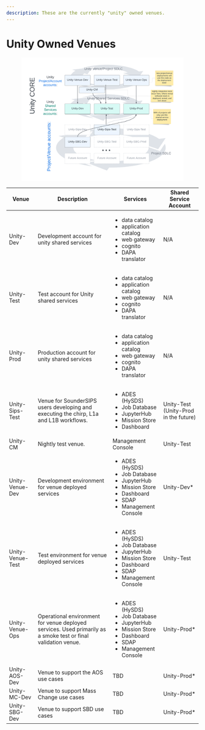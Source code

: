 ```yaml
---
description: These are the currently "unity" owned venues.
---
```


# Unity Owned Venues

<div data-full-width="true">

<figure><img src="../../.gitbook/assets/Unity Venues and SDLC (5).png" alt=""><figcaption></figcaption></figure>

</div>

| Venue            | Description                                                                                                    | Services                                                                                                                                               | Shared Service Account                |
| ---------------- | -------------------------------------------------------------------------------------------------------------- | ------------------------------------------------------------------------------------------------------------------------------------------------------ | ------------------------------------- |
| Unity-Dev        | Development account for unity shared services                                                                  | <ul><li>data catalog</li><li>application catalog</li><li>web gateway</li><li>cognito</li><li>DAPA translator</li></ul>                                 | N/A                                   |
| Unity-Test       | Test account for Unity shared services                                                                         | <ul><li>data catalog</li><li>application catalog</li><li>web gateway</li><li>cognito</li><li>DAPA translator</li></ul>                                 | N/A                                   |
| Unity-Prod       | Production account for unity shared services                                                                   | <ul><li>data catalog</li><li>application catalog</li><li>web gateway</li><li>cognito</li><li>DAPA translator</li></ul>                                 | N/A                                   |
| Unity-Sips-Test  | Venue for SounderSIPS users developing and executing  the chirp, L1a and L1B workflows.                        | <ul><li>ADES (HySDS)</li><li>Job Database</li><li>JupyterHub</li><li>Mission Store</li><li>Dashboard</li></ul>                                         | Unity-Test (Unity-Prod in the future) |
| Unity-CM         | Nightly test venue.                                                                                            | Management Console                                                                                                                                     | Unity-Test                            |
| Unity-Venue-Dev  | Development environment for venue deployed services                                                            | <ul><li>ADES (HySDS)</li><li>Job Database</li><li>JupyterHub</li><li>Mission Store</li><li>Dashboard</li><li>SDAP</li><li>Management Console</li></ul> | Unity-Dev\*                           |
| Unity-Venue-Test | Test environment for venue deployed services                                                                   | <ul><li>ADES (HySDS)</li><li>Job Database</li><li>JupyterHub</li><li>Mission Store</li><li>Dashboard</li><li>SDAP</li><li>Management Console</li></ul> | Unity-Test                            |
| Unity-Venue-Ops  | Operational environment for venue deployed services. Used primarily as a smoke test or final validation venue. | <ul><li>ADES (HySDS)</li><li>Job Database</li><li>JupyterHub</li><li>Mission Store</li><li>Dashboard</li><li>SDAP</li><li>Management Console</li></ul> | Unity-Prod\*                          |
| Unity-AOS-Dev    | Venue to support the AOS use cases                                                                             | TBD                                                                                                                                                    | Unity-Prod\*                          |
| Unity-MC-Dev     | Venue to support Mass Change use cases                                                                         | TBD                                                                                                                                                    | Unity-Prod\*                          |
| Unity-SBG-Dev    | Venue to support SBD use cases                                                                                 | TBD                                                                                                                                                    | Unity-Prod\*                          |
